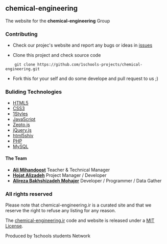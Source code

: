 ## chemical-engineering
The website for the **chemical-engineering** Group


### Contributing

* Check our projec's website and report any bugs or ideas in [issues](https://github.com/1schools-projects/chemical-engineering/issues)

* Clone this project and check source code
```
    git clone https://github.com/1schools-projects/chemical-engineering.git
```

* Fork this for your self and do some develope and pull request to us ;)


### Buliding Technologies
* [HTML5](http://ali.md/wiki/html5)
* [CSS3](http://ali.md/css3ref)
* [1Styles](http://ali.md/1styles)
* [JavaScript](http://ali.md/wiki/javascript)
* [Zepto.js](http://ali.md/zepto.js)
* [jQuery.js](http://ali.md/jquery.js)
* [html5shiv](http://ali.md/html5shiv)
* [PHP](http://ali.md/php/)
* [MySQL](http://ali.md/wiki/mysql)


#### The Team
* [**Ali Mihandoost**](http://github.com/Alimd) Teacher & Technical Manager
* [**Hojat Alizadeh**](https://github.com/hojatalizadeh) Project Manager / Developer 
* [**Alireza Bakhshizadeh Mohajer**](https://github.com/alirezabm) Developer / Programmer / Data Gather

### All rights reserved ###
Please note that chemical-engineering.ir is a curated site and that we reserve the right to refuse any listing for any reason.

The [chemical-engineering.ir](http://chemical-engineering.ir) code and website is released under a [MIT License](http://opensource.org/licenses/MIT).


Produced by 1schools students Network

